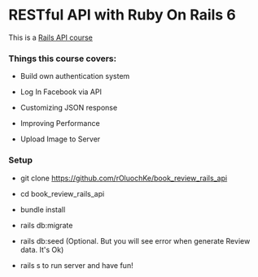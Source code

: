 # RESTful API with Ruby On Rails 6

This is a [Rails API course](https://www.udemy.com/restful-api-with-ruby-on-rails-5)

### Things this course covers:

* Build own authentication system

* Log In Facebook via API

* Customizing JSON response

* Improving Performance

* Upload Image to Server

### Setup

* git clone https://github.com/rOluochKe/book_review_rails_api

* cd book_review_rails_api

* bundle install

* rails db:migrate

* rails db:seed (Optional. But you will see error when generate Review data. It's Ok)

* rails s to run server and have fun!
